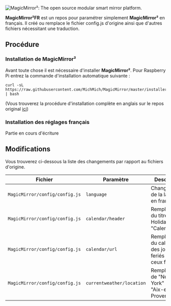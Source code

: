 ![MagicMirror²: The open source modular smart mirror platform. ](https://github.com/MichMich/MagicMirror/blob/master/.github/header.png)

**MagicMirror²FR** est un repos pour paramétrer simplement **MagicMirror²** en français. Il créé ou remplace le fichier config.js d'origine ainsi que d'autres fichiers nécessitant une traduction.

## Procédure

### Installation de MagicMirror²
Avant toute chose il est nécessaire d'installer **MagicMirror²**. Pour Raspberry Pi entrez la commande d'installation automatique suivante :
````
curl -sL https://raw.githubusercontent.com/MichMich/MagicMirror/master/installers/raspberry.sh | bash
````

(Vous trouverez la procédure d'installation complète en anglais sur le repos original [ici](https://github.com/MichMich/MagicMirror))

### Installation des réglages français
Partie en cours d'écriture

## Modifications

Vous trouverez ci-dessous la liste des changements par rapport au fichiers d'origine.

| **Fichier** | **Paramètre** | **Description** |
| --- | --- | --- |
| `MagicMirror/config/config.js` | `language` | Changement de la langue en français |
| `MagicMirror/config/config.js` | `calendar/header` | Remplacement du titre "US Holidays" par "Calendrier" |
| `MagicMirror/config/config.js` | `calendar/url` | Remplacement du calendrier des jours feriés Us par ceux français |
| `MagicMirror/config/config.js` | `currentweather/location` | Remplacement de "New-York" par "Aix-en-Provence" |
